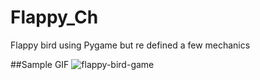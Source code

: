 # Flappy_Ch
Flappy bird using Pygame but re defined a few mechanics 

##Sample GIF
![flappy-bird-game](https://github.com/Chiragbachani1608/Flappy_Chirag/assets/107796393/2e6926a7-2c02-4ac2-b319-06dde10f2706)
